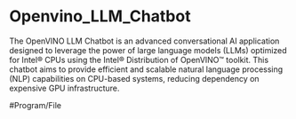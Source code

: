 # Openvino_LLM_Chatbot
The OpenVINO LLM Chatbot is an advanced conversational AI application designed to leverage the power of large language models (LLMs) optimized for Intel® CPUs using the Intel® Distribution of OpenVINO™ toolkit. This chatbot aims to provide efficient and scalable natural language processing (NLP) capabilities on CPU-based systems, reducing dependency on expensive GPU infrastructure.

#Program/File

